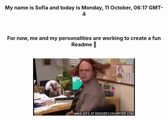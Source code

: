 


<div align="center">
<h3 >My name is Sofia and today is Monday, 11 October, 06:17 GMT-4</h3><br>
<h3 >For now, me and my personalities are working to create a fun Readme 👋
</h3><br>
<img src='img/dwight.gif' alt='working...'/>
</div>

